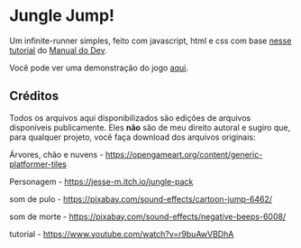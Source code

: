 # Jungle Jump!
Um infinite-runner simples, feito com javascript, html e css com base [nesse tutorial](https://www.youtube.com/watch?v=r9buAwVBDhA) do [Manual do Dev](https://www.youtube.com/@ManualdoDev).

Você pode ver uma demonstração do jogo [aqui](https://youtu.be/YgnARn5XjNY).

## Créditos

Todos os arquivos aqui disponibilizados são edições de arquivos disponíveis publicamente. Eles **não** são de meu direito autoral e sugiro que, para qualquer projeto, você faça download dos arquivos originais:

Árvores, chão e nuvens - https://opengameart.org/content/generic-platformer-tiles

Personagem - https://jesse-m.itch.io/jungle-pack

som de pulo - https://pixabay.com/sound-effects/cartoon-jump-6462/

som de morte - https://pixabay.com/sound-effects/negative-beeps-6008/

tutorial - 	https://www.youtube.com/watch?v=r9buAwVBDhA
